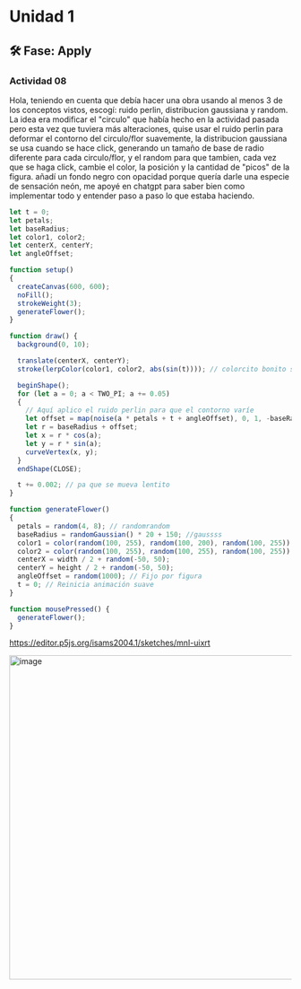 # Unidad 1

## 🛠 Fase: Apply

### Actividad 08

Hola, teniendo en cuenta que debía hacer una obra usando al menos 3 de los conceptos vistos, escogí: ruido perlin, distribucion gaussiana y random. La idea era modificar el "circulo" que había hecho en la actividad pasada pero esta vez que tuviera más alteraciones, quise usar el ruido perlin para deformar el contorno del circulo/flor suavemente, la distribucion gaussiana se usa cuando se hace click, generando un tamaño de base de radio diferente para cada circulo/flor, y el random para que tambien, cada vez que se haga click, cambie el color, la posición y la cantidad de "picos" de la figura. añadí un fondo negro con opacidad porque quería darle una especie de sensación neón, me apoyé en chatgpt para saber bien como implementar todo y entender paso a paso lo que estaba haciendo.

``` js
let t = 0;
let petals;
let baseRadius;
let color1, color2;
let centerX, centerY;
let angleOffset;

function setup() 
{
  createCanvas(600, 600);
  noFill();
  strokeWeight(3);
  generateFlower();
}

function draw() {
  background(0, 10); 

  translate(centerX, centerY);
  stroke(lerpColor(color1, color2, abs(sin(t)))); // colorcito bonito suave

  beginShape();
  for (let a = 0; a < TWO_PI; a += 0.05) 
  {
    // Aquí aplico el ruido perlin para que el contorno varíe
    let offset = map(noise(a * petals + t + angleOffset), 0, 1, -baseRadius * 0.5, baseRadius * 0.5);
    let r = baseRadius + offset;
    let x = r * cos(a);
    let y = r * sin(a);
    curveVertex(x, y);
  }
  endShape(CLOSE);

  t += 0.002; // pa que se mueva lentito
}

function generateFlower() 
{
  petals = random(4, 8); // randomrandom
  baseRadius = randomGaussian() * 20 + 150; //gaussss
  color1 = color(random(100, 255), random(100, 200), random(100, 255));
  color2 = color(random(100, 255), random(100, 255), random(100, 255));
  centerX = width / 2 + random(-50, 50);
  centerY = height / 2 + random(-50, 50);
  angleOffset = random(1000); // Fijo por figura
  t = 0; // Reinicia animación suave
}

function mousePressed() {
  generateFlower();
}

```

https://editor.p5js.org/isams2004.1/sketches/mnI-uixrt

<img width="1376" height="578" alt="image" src="https://github.com/user-attachments/assets/64f962df-b547-4008-8316-dd591fdb96b0" />
